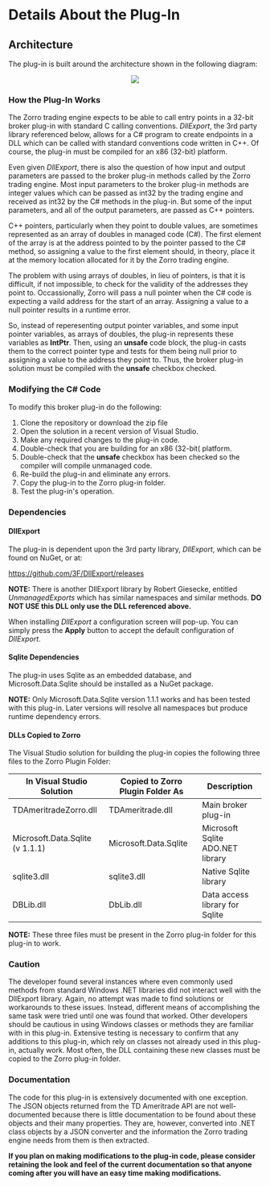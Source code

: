 # Details About the Plug-In

## Architecture
The plug-in is built around the architecture shown in the following diagram:


<p align="center">
  <img src="https://github.com/cwford/TDAmTrade_Zorro_Plugin/blob/master/Documentation/Images/Architecture.png">
</p>

### How the Plug-In Works
The Zorro trading engine expects to be able to call entry points in a 32-bit broker plug-in with standard C calling conventions. <em>DllExport</em>, the 3rd party library referenced below, allows for a C# program to create endpoints in a DLL which can be called with standard conventions code written in C++. Of course, the plug-in must be compiled for an x86 (32-bit) platform.

Even given <em>DllExport</em>, there is also the question of how input and output parameters are passed to the broker plug-in methods called by the Zorro trading engine. Most input parameters to the broker plug-in methods are integer values which can be passed as int32 by the trading engine and received as int32 by the C# methods in the plug-in. But some of the input parameters, and all of the output parameters, are passed as C++ pointers.

C++ pointers, particularly when they point to double values, are sometimes represented as an array of doubles in managed code (C#). The first element of the array is at the address pointed to by the pointer passed to the C# method, so assigning a value to the first element should, in theory, place it at the memory location allocated for it by the Zorro trading engine.

The problem with using arrays of doubles, in lieu of pointers, is that it is difficult, if not impossible, to check for the validity of the addresses they point to. Occassionally, Zorro will pass a null pointer when the C# code is expecting a vaild address for the start of an array. Assigning a value to a null pointer results in a runtime error.

So, instead of reperesenting output pointer variables, and some input pointer variables, as arrays of doubles, the plug-in represents these variables as **IntPtr**. Then, using an **unsafe** code block, the plug-in casts them to the correct pointer type and tests for them being null prior to assigning a value to the address they point to. Thus, the broker plug-in solution must be compiled with the **unsafe** checkbox checked.


### Modifying the C# Code
To modify this broker plug-in do the following:

1. Clone the repository or download the zip file
2. Open the solution in a recent version of Visual Studio.
3. Make any required changes to the plug-in code.
4. Double-check that you are building for an x86 (32-bit( platform.
5. Double-check that the **unsafe** checkbox has been checked so the compiler will compile unmanaged code.
6. Re-build the plug-in and eliminate any errors.
7. Copy the plug-in to the Zorro plug-in folder.
8. Test the plug-in's operation.

### Dependencies
#### DllExport
The plug-in is dependent upon the 3rd party library, <em>DllExport</em>, which can be found on NuGet, or at:

  https://github.com/3F/DllExport/releases

**NOTE:** There is another DllExport library by Robert Giesecke, entitled <em>UnmanagedExports</em> which has  similar namespaces and similar methods. **DO NOT USE this DLL only use the DLL referenced above.**

When installing <em>DllExport</em> a configuration screen will pop-up. You can simply press the **Apply** button to accept the default configuration of <em>DllExport</em>.

#### Sqlite Dependencies
The plug-in uses Sqlite as an embedded database, and Microsoft.Data.Sqlite should be installed as a NuGet package.

**NOTE:** Only Microsoft.Data.Sqlite version 1.1.1 works and has been tested with this plug-in. Later versions will resolve all namespaces but produce runtime dependency errors.

#### DLLs Copied to Zorro
The Visual Studio solution for building the plug-in copies the following three files to the Zorro Plugin Folder:

|**In Visual Studio Solution**|**Copied to Zorro Plugin Folder As**|**Description**
|----------------------|--------------------------------|---------------------|
|TDAmeritradeZorro.dll|TDAmeritrade.dll|Main broker plug-in|
|Microsoft.Data.Sqlite (v 1.1.1)|Microsoft.Data.Sqlite|Microsoft Sqlite ADO.NET library|
|sqlite3.dll|sqlite3.dll|Native Sqlite library|
|DBLib.dll|DbLib.dll|Data access library for Sqlite|

**NOTE:** These three files must be present in the Zorro plug-in folder for this plug-in to work.

### Caution
The developer found several instances where even commonly used methods from standard Windows .NET libraries did not interact well with the DllExport library. Again, no attempt was made to find solutions or workarounds to these issues. Instead, different means of accomplishing the same task were tried until one was found that worked. Other developers should be cautious in using Windows classes or methods they are familiar with in this plug-in. Extensive testing is necessary to confirm that any additions to this plug-in, which rely on classes not already used in this plug-in, actually work. Most often, the DLL containing these new classes must be copied to the Zorro plug-in folder.

### Documentation
The code for this plug-in is extensively documented with one exception. The JSON objects returned from the TD Ameritrade API are not well-documented because there is little documentation to be found about these objects and their many properties. They are, however, converted into .NET class objects by a JSON converter and the information the Zorro trading engine needs from them is then extracted.

**If you plan on making modifications to the plug-in code, please consider retaining the look and feel of the current documentation so that anyone coming after you will have an easy time making modifications.**

